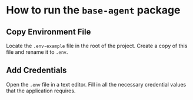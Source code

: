 # How to run the `base-agent` package

## Copy Environment File

Locate the `.env-example` file in the root of the project. Create a copy of this file and rename it to `.env`.

## Add Credentials

Open the `.env` file in a text editor. Fill in all the necessary credential values that the application requires.
